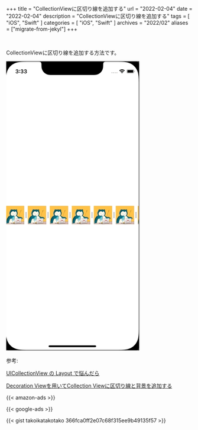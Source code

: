 +++
title =  "CollectionViewに区切り線を追加する"
url = "2022-02-04"
date = "2022-02-04"
description = "CollectionViewに区切り線を追加する"
tags = [
  "iOS",
  "Swift"
]
categories = [
  "iOS",
  "Swift"
]
archives = "2022/02"
aliases = ["migrate-from-jekyl"]
+++

<br>

CollectionViewに区切り線を追加する方法です。

![Image](1.gif)

参考:

[UICollectionView の Layout で悩んだら](https://techlife.cookpad.com/entry/2017/06/29/190000)

[Decoration Viewを用いてCollection Viewに区切り線と背景を追加する](https://qiita.com/imk2o/items/fa1f4cc0b4bbe4244226)

<!-- Amazon Ads -->
{{< amazon-ads >}}

<!-- Google Ads -->
{{< google-ads >}}

{{< gist takoikatakotako 366fca0ff2e07c68f315ee9b49135f57 >}}


